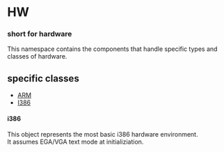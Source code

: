 # HW
### short for hardware

This namespace contains the components that handle specific types and classes of hardware.

## specific classes

* [ARM](./ARM/)
* [I386](./I386/)

#### i386

This object represents the most basic i386 hardware environment.  
It assumes EGA/VGA text mode at initializiation. 